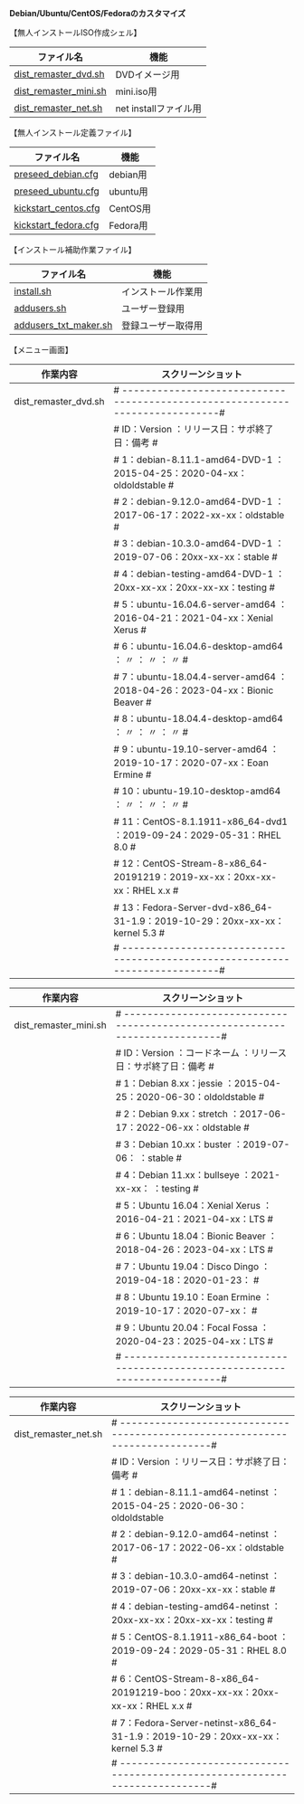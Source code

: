 **Debian/Ubuntu/CentOS/Fedoraのカスタマイズ**  
  
【無人インストールISO作成シェル】  
  
| ファイル名              | 機能                  |
| ----------------------- | --------------------- |
| [dist_remaster_dvd.sh](https://github.com/office-itou/Linux/blob/master/installer/dist_remaster_dvd.sh)    | DVDイメージ用         |
| [dist_remaster_mini.sh](https://github.com/office-itou/Linux/blob/master/installer/dist_remaster_mini.sh)   | mini.iso用            |
| [dist_remaster_net.sh](https://github.com/office-itou/Linux/blob/master/installer/dist_remaster_net.sh)    | net installファイル用 |
  
【無人インストール定義ファイル】  
  
| ファイル名              | 機能     |
| ----------------------- | -------- |
| [preseed_debian.cfg](https://github.com/office-itou/Linux/blob/master/installer/preseed_debian.cfg)      | debian用 |
| [preseed_ubuntu.cfg](https://github.com/office-itou/Linux/blob/master/installer/preseed_ubuntu.cfg)      | ubuntu用 |
| [kickstart_centos.cfg](https://github.com/office-itou/Linux/blob/master/installer/kickstart_centos.cfg)    | CentOS用 |
| [kickstart_fedora.cfg](https://github.com/office-itou/Linux/blob/master/installer/kickstart_fedora.cfg)    | Fedora用 |
  
【インストール補助作業ファイル】  
  
| ファイル名              | 機能                |
| ----------------------- | ------------------- |
| [install.sh](https://github.com/office-itou/Linux/blob/master/installer/install.sh)              | インストール作業用  |
| [addusers.sh](https://github.com/office-itou/Linux/blob/master/installer/addusers.sh)             | ユーザー登録用      |
| [addusers_txt_maker.sh](https://github.com/office-itou/Linux/blob/master/installer/addusers_txt_maker.sh)   | 登録ユーザー取得用  |
  
【メニュー画面】  
  
| 作業内容              | スクリーンショット                                                              |
| --------------------- | ------------------------------------------------------------------------------- |
| dist_remaster_dvd.sh  | # ----------------------------------------------------------------------------# |
|                       | # ID：Version                        ：リリース日：サポ終了日：備考           # |
|                       | #  1：debian-8.11.1-amd64-DVD-1      ：2015-04-25：2020-04-xx：oldoldstable   # |
|                       | #  2：debian-9.12.0-amd64-DVD-1      ：2017-06-17：2022-xx-xx：oldstable      # |
|                       | #  3：debian-10.3.0-amd64-DVD-1      ：2019-07-06：20xx-xx-xx：stable         # |
|                       | #  4：debian-testing-amd64-DVD-1     ：20xx-xx-xx：20xx-xx-xx：testing        # |
|                       | #  5：ubuntu-16.04.6-server-amd64    ：2016-04-21：2021-04-xx：Xenial Xerus   # |
|                       | #  6：ubuntu-16.04.6-desktop-amd64   ：    〃    ：    〃    ：  〃           # |
|                       | #  7：ubuntu-18.04.4-server-amd64    ：2018-04-26：2023-04-xx：Bionic Beaver  # |
|                       | #  8：ubuntu-18.04.4-desktop-amd64   ：    〃    ：    〃    ：  〃           # |
|                       | #  9：ubuntu-19.10-server-amd64      ：2019-10-17：2020-07-xx：Eoan Ermine    # |
|                       | # 10：ubuntu-19.10-desktop-amd64     ：    〃    ：    〃    ：  〃           # |
|                       | # 11：CentOS-8.1.1911-x86_64-dvd1    ：2019-09-24：2029-05-31：RHEL 8.0       # |
|                       | # 12：CentOS-Stream-8-x86_64-20191219：2019-xx-xx：20xx-xx-xx：RHEL x.x       # |
|                       | # 13：Fedora-Server-dvd-x86_64-31-1.9：2019-10-29：20xx-xx-xx：kernel 5.3     # |
|                       | # ----------------------------------------------------------------------------# |
  
| 作業内容              | スクリーンショット                                                              |
| --------------------- | ------------------------------------------------------------------------------- |
| dist_remaster_mini.sh | # ---------------------------------------------------------------------------#  |
|                       | # ID：Version     ：コードネーム    ：リリース日：サポ終了日：備考           #  |
|                       | #  1：Debian  8.xx：jessie          ：2015-04-25：2020-06-30：oldoldstable   #  |
|                       | #  2：Debian  9.xx：stretch         ：2017-06-17：2022-06-xx：oldstable      #  |
|                       | #  3：Debian 10.xx：buster          ：2019-07-06：          ：stable         #  |
|                       | #  4：Debian 11.xx：bullseye        ：2021-xx-xx：          ：testing        #  |
|                       | #  5：Ubuntu 16.04：Xenial Xerus    ：2016-04-21：2021-04-xx：LTS            #  |
|                       | #  6：Ubuntu 18.04：Bionic Beaver   ：2018-04-26：2023-04-xx：LTS            #  |
|                       | #  7：Ubuntu 19.04：Disco Dingo     ：2019-04-18：2020-01-23：               #  |
|                       | #  8：Ubuntu 19.10：Eoan Ermine     ：2019-10-17：2020-07-xx：               #  |
|                       | #  9：Ubuntu 20.04：Focal Fossa     ：2020-04-23：2025-04-xx：LTS            #  |
|                       | # ---------------------------------------------------------------------------#  |
  
| 作業内容              | スクリーンショット                                                              |
| --------------------- | ------------------------------------------------------------------------------- |
| dist_remaster_net.sh  | # ----------------------------------------------------------------------------# |
|                       | # ID：Version                            ：リリース日：サポ終了日：備考       # |
|                       | #  1：debian-8.11.1-amd64-netinst        ：2015-04-25：2020-06-30：oldoldstable |
|                       | #  2：debian-9.12.0-amd64-netinst        ：2017-06-17：2022-06-xx：oldstable  # |
|                       | #  3：debian-10.3.0-amd64-netinst        ：2019-07-06：20xx-xx-xx：stable     # |
|                       | #  4：debian-testing-amd64-netinst       ：20xx-xx-xx：20xx-xx-xx：testing    # |
|                       | #  5：CentOS-8.1.1911-x86_64-boot        ：2019-09-24：2029-05-31：RHEL 8.0   # |
|                       | #  6：CentOS-Stream-8-x86_64-20191219-boo：20xx-xx-xx：20xx-xx-xx：RHEL x.x   # |
|                       | #  7：Fedora-Server-netinst-x86_64-31-1.9：2019-10-29：20xx-xx-xx：kernel 5.3 # |
|                       | # ----------------------------------------------------------------------------# |
  
